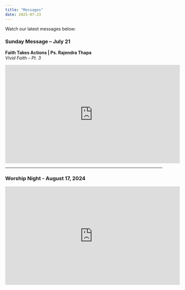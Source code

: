 ```yaml
---
title: "Messages"
date: 2025-07-23
---
```


Watch our latest messages below:

### Sunday Message – July 21 
**Faith Takes Actions | Ps. Rajendra Thapa**  
_Vivid Faith – Pt. 3_
<iframe width="560" height="315" src="https://youtube.com/embed/gy8LYFBeqH8" frameborder="0" allowfullscreen></iframe>

---

### Worship Night - August 17, 2024
<iframe width="560" height="315" src="https://www.youtube.com/embed/t-4aZoDVFDM" frameborder="0" allowfullscreen></iframe>
